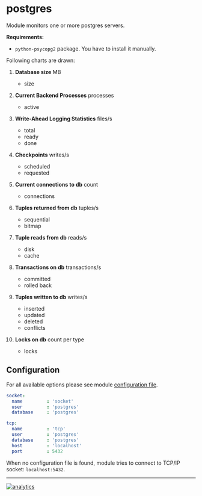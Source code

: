 # postgres

Module monitors one or more postgres servers.

**Requirements:**

-   `python-psycopg2` package. You have to install it manually.

Following charts are drawn:

1.  **Database size** MB
    -   size

2.  **Current Backend Processes** processes
    -   active

3.  **Write-Ahead Logging Statistics** files/s
    -   total
    -   ready
    -   done

4.  **Checkpoints** writes/s
    -   scheduled
    -   requested

5.  **Current connections to db** count
    -   connections

6.  **Tuples returned from db** tuples/s
    -   sequential
    -   bitmap

7.  **Tuple reads from db** reads/s
    -   disk
    -   cache

8.  **Transactions on db** transactions/s
    -   committed
    -   rolled back

9.  **Tuples written to db** writes/s
    -   inserted
    -   updated
    -   deleted
    -   conflicts

10. **Locks on db** count per type
    -   locks

## Configuration

For all available options please see module [configuration file](postgres.conf).

```yaml
socket:
  name         : 'socket'
  user         : 'postgres'
  database     : 'postgres'

tcp:
  name         : 'tcp'
  user         : 'postgres'
  database     : 'postgres'
  host         : 'localhost'
  port         : 5432
```

When no configuration file is found, module tries to connect to TCP/IP socket: `localhost:5432`.

- - -

[![analytics](https://www.google-analytics.com/collect?v=1&aip=1&t=pageview&_s=1&ds=github&dr=https%3A%2F%2Fgithub.com%2Fnetdata%2Fnetdata&dl=https%3A%2F%2Fmy-netdata.io%2Fgithub%2Fcollectors%2Fpython.d.plugin%2Fpostgres%2FREADME&_u=MAC~&cid=5792dfd7-8dc4-476b-af31-da2fdb9f93d2&tid=UA-64295674-3)]()
